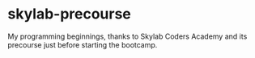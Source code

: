 # skylab-precourse
My programming beginnings, thanks to Skylab Coders Academy and its precourse just before starting the bootcamp.
